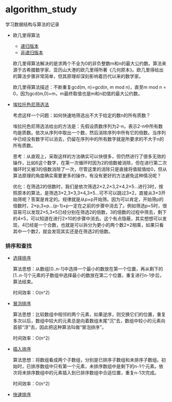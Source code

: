 # algorithm_study

学习数据结构与算法的记录

* 欧几里得算法
  * [递归版本](gcd_recursionVersion.cpp)
  * [非递归版本](gcd_norecursionVersion.cpp)
  
  欧几里得算法解决的是求两个不全为0的非负整数m和n的最大公约数。算法来源于古希腊数学家、亚历山大港的欧几里得所著《几何原本》。欧几里得给出的算法步骤非常简单，但其原理却深刻影响着历代以来的数学家。

  欧几里得算法描述：不断重复gcd(m, n)=gcd(n, m mod n)，直至m mod n = 0，因为gcd(m,0)=m，m最终取值也是m和n初值的最大公约数。

* [埃拉托色尼筛选法](SieveOfEratosthenes.cpp)

    考虑这样一个问题：如何快速地筛选出不大于给定的数n的所有质数？

    埃拉托色尼筛选法给出的方法是：先假设质数序列为2-n，表示2-n中所有数均是质数。依次从序列中取出一个数，然后消除序列中所有它的倍数。当序列中已经没有数字可以消去，仍留在序列中的所有数字就是所要求的不大于n的所有质数。

    思考：从直观上，采取这样的方法确实可以快很多，但仍然进行了很多无效的操作，比如6这个数字，在第一次循环时因为2的倍数被消除，但在进行第二次循环时又被3的倍数消除了一次，尽管这里的消除只是直接将值赋值给0，但从算法原理的角度确实需要更多的操作，有没有更好的方法避免这种情况呢？

    优化：在筛选2的倍数时，我们是依次筛选2×2,2×3,2×4,2×5...进行3时，按照原本的算法，是筛选3×2,3×3,3×4,3×5...可不可以跳过3×2，直接从3×3开始筛呢？答案是肯定的。规律就是从p×p开始筛。因为可以肯定，开始筛p的倍数时，2×p,3×p...(p-1)×p一定在之前的步骤中消去了。例如筛选p=5时，很容易可以发现2×5,3×5已经分别在筛选2的倍数，3的倍数的过程中筛去，剩下的4×5，可以知道在进行2×10的步骤中消去。这个有点隐蔽，其实想想可以发现，4已经是一个合数，也就是可以拆分为更小的两个数2×2相乘，如果只看其中一个数2，就会发现其实还是在筛选2的倍数。

### 排序和查找

* [选择排序](selectSort.cpp)

    算法思想：从数组\[0..n-1\]中选择一个最小的数放在第一个位置，再从剩下的\[1..n-1\]个元素的子数组中选择最小的数放在第二个位置，重复进行n-1步后，算法结束。

    时间效率：O(n^2)

* [冒泡排序](BubbleSort.cpp)

    算法思想：比较数组中相邻的两个元素，如果逆序，则交换它们的位置，重复多次以后，数组中较大的元素总是向着数组末尾“沉”去，数组中较小的元素向首部“浮”去，因此把这种算法叫做“冒泡排序”。

    时间效率：O(n^2)
* [插入排序](InsertSort.cpp)

    算法思想：将数组看成两个子数组，分别是已排序子数组和未排序子数组。初始时，已排序数组中只有第一个元素，未排序数组中是剩下的n-1个元素。依次将未排序数组中的元素插入到已排序数组中合适位置，重复n-1次完成。

    时间效率：O(n^2)

* [快速排序](quicksort.cpp)
